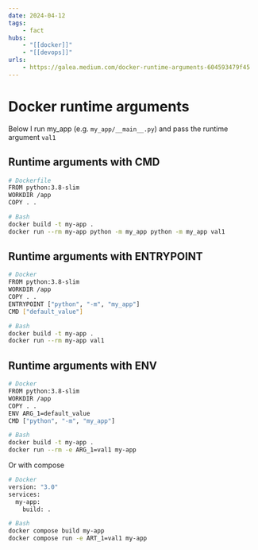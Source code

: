 ```yaml
---
date: 2024-04-12
tags:
    - fact
hubs:
    - "[[docker]]"
    - "[[devops]]"
urls:
    - https://galea.medium.com/docker-runtime-arguments-604593479f45
---
```


# Docker runtime arguments

Below I run my_app (e.g. `my_app/__main__.py`) and pass the runtime argument `val1`

## Runtime arguments with CMD
```bash
# Dockerfile
FROM python:3.8-slim
WORKDIR /app
COPY . .

# Bash
docker build -t my-app .
docker run --rm my-app python -m my_app python -m my_app val1
```

## Runtime arguments with ENTRYPOINT
```bash
# Docker
FROM python:3.8-slim
WORKDIR /app
COPY . .
ENTRYPOINT ["python", "-m", "my_app"]
CMD ["default_value"]

# Bash
docker build -t my-app .
docker run --rm my-app val1
```

## Runtime arguments with ENV
```bash
# Docker
FROM python:3.8-slim
WORKDIR /app
COPY . .
ENV ARG_1=default_value
CMD ["python", "-m", "my_app"]

# Bash
docker build -t my-app .
docker run --rm -e ARG_1=val1 my-app
```

Or with compose

```bash
# Docker
version: "3.0"
services:
  my-app:
    build: .

# Bash
docker compose build my-app
docker compose run -e ART_1=val1 my-app
```

